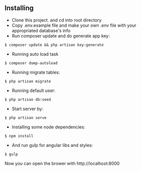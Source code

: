 ## Installing

- Clone this project. and cd into root directory
- Copy .env.example file and make your own .env file with your appropriated database's info
- Run composer update and do generate app key: 
```
$ composer update && php artisan key:generate
```
- Running auto load task
```
$ composer dump-autoload
```
- Running migrate tables: 
```
$ php artisan migrate
```
- Running default user: 
```
$ php artisan db:seed
```
- Start server by: 
```
$ php artisan serve
```
- Installing some node dependencies: 
```
$ npm install
```
- And run gulp for angular libs and styles: 
```
$ gulp
```

Now you can open the brower with http://localhost:8000
